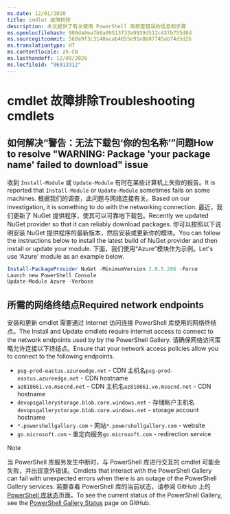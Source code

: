 ```yaml
---
ms.date: 12/01/2020
title: cmdlet 故障排除
description: 本文提供了有关使用 PowerShell 库排查错误的信息和步骤
ms.openlocfilehash: 980da8ea7b8a09513f33a9939d512c437b755d8d
ms.sourcegitcommit: 560a9f3c3148acab4655e91e8b07745ab74d5d26
ms.translationtype: HT
ms.contentlocale: zh-CN
ms.lasthandoff: 12/09/2020
ms.locfileid: "96913312"
---
```

# <a name="troubleshooting-cmdlets"></a><span data-ttu-id="f9da9-103">cmdlet 故障排除</span><span class="sxs-lookup"><span data-stu-id="f9da9-103">Troubleshooting cmdlets</span></span>

## <a name="how-to-resolve-warning-package-your-package-name-failed-to-download-issue"></a><span data-ttu-id="f9da9-104">如何解决“警告：无法下载包‘你的包名称’”问题</span><span class="sxs-lookup"><span data-stu-id="f9da9-104">How to resolve "WARNING: Package 'your package name' failed to download" issue</span></span>

<span data-ttu-id="f9da9-105">收到 `Install-Module` 或 `Update-Module` 有时在某些计算机上失败的报告。</span><span class="sxs-lookup"><span data-stu-id="f9da9-105">It is reported that `Install-Module` or `Update-Module` sometimes fails on some machines.</span></span> <span data-ttu-id="f9da9-106">根据我们的调查，此问题与网络连接有关。</span><span class="sxs-lookup"><span data-stu-id="f9da9-106">Based on our investigation, it is something to do with the networking connection.</span></span> <span data-ttu-id="f9da9-107">最近，我们更新了 NuGet 提供程序，使其可以可靠地下载包。</span><span class="sxs-lookup"><span data-stu-id="f9da9-107">Recently we updated NuGet provider so that it can reliably download packages.</span></span> <span data-ttu-id="f9da9-108">你可以按照以下说明安装 NuGet 提供程序的最新版本，然后安装或更新你的模块。</span><span class="sxs-lookup"><span data-stu-id="f9da9-108">You can follow the instructions below to install the latest build of NuGet provider and then install or update your module.</span></span> <span data-ttu-id="f9da9-109">下面，我们使用“Azure”模块作为示例。</span><span class="sxs-lookup"><span data-stu-id="f9da9-109">Let's use 'Azure' module as an example below.</span></span>

```powershell
Install-PackageProvider NuGet -MinimumVersion 2.8.5.206 -Force
Launch new PowerShell Console
Update-Module Azure -Verbose
```

## <a name="required-network-endpoints"></a><span data-ttu-id="f9da9-110">所需的网络终结点</span><span class="sxs-lookup"><span data-stu-id="f9da9-110">Required network endpoints</span></span>

<span data-ttu-id="f9da9-111">安装和更新 cmdlet 需要通过 Internet 访问连接 PowerShell 库使用的网络终结点。</span><span class="sxs-lookup"><span data-stu-id="f9da9-111">The Install and Update cmdlets require internet access to connect to the network endpoints used by by the PowerShell Gallery.</span></span> <span data-ttu-id="f9da9-112">请确保网络访问策略允许连接以下终结点。</span><span class="sxs-lookup"><span data-stu-id="f9da9-112">Ensure that your network access policies allow you to connect to the following endpoints.</span></span>

- <span data-ttu-id="f9da9-113">`psg-prod-eastus.azureedge.net` - CDN 主机名</span><span class="sxs-lookup"><span data-stu-id="f9da9-113">`psg-prod-eastus.azureedge.net` - CDN hostname</span></span>
- <span data-ttu-id="f9da9-114">`az818661.vo.msecnd.net` - CDN 主机名</span><span class="sxs-lookup"><span data-stu-id="f9da9-114">`az818661.vo.msecnd.net` - CDN hostname</span></span>
- <span data-ttu-id="f9da9-115">`devopsgallerystorage.blob.core.windows.net` - 存储帐户主机名</span><span class="sxs-lookup"><span data-stu-id="f9da9-115">`devopsgallerystorage.blob.core.windows.net` - storage account hostname</span></span>
- <span data-ttu-id="f9da9-116">`*.powershellgallery.com` - 网站</span><span class="sxs-lookup"><span data-stu-id="f9da9-116">`*.powershellgallery.com` - website</span></span>
- <span data-ttu-id="f9da9-117">`go.microsoft.com` - 重定向服务</span><span class="sxs-lookup"><span data-stu-id="f9da9-117">`go.microsoft.com` - redirection service</span></span>

> [!NOTE]
> <span data-ttu-id="f9da9-118">当 PowerShell 库服务发生中断时，与 PowerShell 库进行交互的 cmdlet 可能会失败，并出现意外错误。</span><span class="sxs-lookup"><span data-stu-id="f9da9-118">Cmdlets that interact with the PowerShell Gallery can fail with unexpected errors when there is an outage of the PowerShell Gallery services.</span></span> <span data-ttu-id="f9da9-119">若要查看 PowerShell 库的当前状态，请参阅 GitHub 上的 [PowerShell 库状态](https://github.com/PowerShell/PowerShellGallery/blob/master/psgallery_status.md)页面。</span><span class="sxs-lookup"><span data-stu-id="f9da9-119">To see the current status of the PowerShell Gallery, see the [PowerShell Gallery Status](https://github.com/PowerShell/PowerShellGallery/blob/master/psgallery_status.md) page on GitHub.</span></span>
